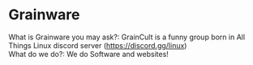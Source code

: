 # Grainware  
What is Grainware you may ask?: GrainCult is a funny group born in All Things Linux discord server (https://discord.gg/linux)  
What do we do?: We do Software and websites!
